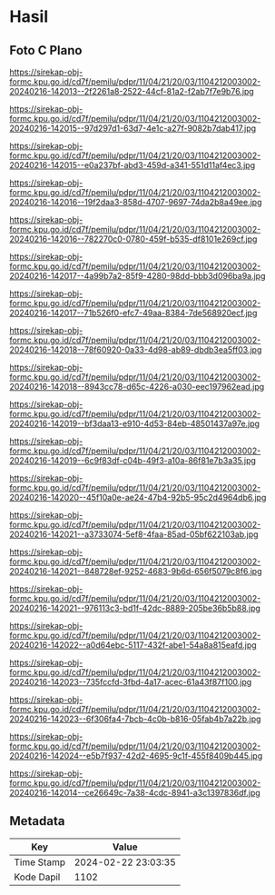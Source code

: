 # Hasil

## Foto C Plano

https://sirekap-obj-formc.kpu.go.id/cd7f/pemilu/pdpr/11/04/21/20/03/1104212003002-20240216-142013--2f2261a8-2522-44cf-81a2-f2ab7f7e9b76.jpg

https://sirekap-obj-formc.kpu.go.id/cd7f/pemilu/pdpr/11/04/21/20/03/1104212003002-20240216-142015--97d297d1-63d7-4e1c-a27f-9082b7dab417.jpg

https://sirekap-obj-formc.kpu.go.id/cd7f/pemilu/pdpr/11/04/21/20/03/1104212003002-20240216-142015--e0a237bf-abd3-459d-a341-551d11af4ec3.jpg

https://sirekap-obj-formc.kpu.go.id/cd7f/pemilu/pdpr/11/04/21/20/03/1104212003002-20240216-142016--19f2daa3-858d-4707-9697-74da2b8a49ee.jpg

https://sirekap-obj-formc.kpu.go.id/cd7f/pemilu/pdpr/11/04/21/20/03/1104212003002-20240216-142016--782270c0-0780-459f-b535-df8101e269cf.jpg

https://sirekap-obj-formc.kpu.go.id/cd7f/pemilu/pdpr/11/04/21/20/03/1104212003002-20240216-142017--4a99b7a2-85f9-4280-98dd-bbb3d096ba9a.jpg

https://sirekap-obj-formc.kpu.go.id/cd7f/pemilu/pdpr/11/04/21/20/03/1104212003002-20240216-142017--71b526f0-efc7-49aa-8384-7de568920ecf.jpg

https://sirekap-obj-formc.kpu.go.id/cd7f/pemilu/pdpr/11/04/21/20/03/1104212003002-20240216-142018--78f60920-0a33-4d98-ab89-dbdb3ea5ff03.jpg

https://sirekap-obj-formc.kpu.go.id/cd7f/pemilu/pdpr/11/04/21/20/03/1104212003002-20240216-142018--8943cc78-d65c-4226-a030-eec197962ead.jpg

https://sirekap-obj-formc.kpu.go.id/cd7f/pemilu/pdpr/11/04/21/20/03/1104212003002-20240216-142019--bf3daa13-e910-4d53-84eb-48501437a97e.jpg

https://sirekap-obj-formc.kpu.go.id/cd7f/pemilu/pdpr/11/04/21/20/03/1104212003002-20240216-142019--6c9f83df-c04b-49f3-a10a-86f81e7b3a35.jpg

https://sirekap-obj-formc.kpu.go.id/cd7f/pemilu/pdpr/11/04/21/20/03/1104212003002-20240216-142020--45f10a0e-ae24-47b4-92b5-95c2d4964db6.jpg

https://sirekap-obj-formc.kpu.go.id/cd7f/pemilu/pdpr/11/04/21/20/03/1104212003002-20240216-142021--a3733074-5ef8-4faa-85ad-05bf622103ab.jpg

https://sirekap-obj-formc.kpu.go.id/cd7f/pemilu/pdpr/11/04/21/20/03/1104212003002-20240216-142021--848728ef-9252-4683-9b6d-656f5079c8f6.jpg

https://sirekap-obj-formc.kpu.go.id/cd7f/pemilu/pdpr/11/04/21/20/03/1104212003002-20240216-142021--976113c3-bd1f-42dc-8889-205be36b5b88.jpg

https://sirekap-obj-formc.kpu.go.id/cd7f/pemilu/pdpr/11/04/21/20/03/1104212003002-20240216-142022--a0d64ebc-5117-432f-abe1-54a8a815eafd.jpg

https://sirekap-obj-formc.kpu.go.id/cd7f/pemilu/pdpr/11/04/21/20/03/1104212003002-20240216-142023--735fccfd-3fbd-4a17-acec-61a43f87f100.jpg

https://sirekap-obj-formc.kpu.go.id/cd7f/pemilu/pdpr/11/04/21/20/03/1104212003002-20240216-142023--6f306fa4-7bcb-4c0b-b816-05fab4b7a22b.jpg

https://sirekap-obj-formc.kpu.go.id/cd7f/pemilu/pdpr/11/04/21/20/03/1104212003002-20240216-142024--e5b7f937-42d2-4695-9c1f-455f8409b445.jpg

https://sirekap-obj-formc.kpu.go.id/cd7f/pemilu/pdpr/11/04/21/20/03/1104212003002-20240216-142014--ce26649c-7a38-4cdc-8941-a3c1397836df.jpg


## Metadata

| Key        | Value               |
| ---------- | ------------------- |
| Time Stamp | 2024-02-22 23:03:35 |
| Kode Dapil | 1102                |



